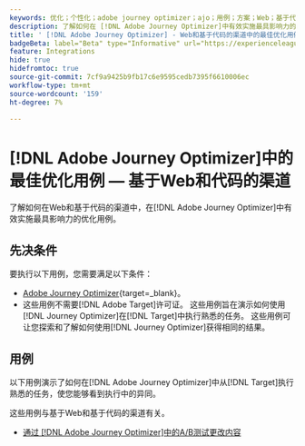 ```yaml
---
keywords: 优化；个性化；adobe journey optimizer；ajo；用例；方案；Web；基于代码
description: 了解如何在 [!DNL Adobe Journey Optimizer]中有效实施最具影响力的优化用例。
title: ' [!DNL Adobe Journey Optimizer] - Web和基于代码的渠道中的最佳优化用例'
badgeBeta: label="Beta" type="Informative" url="https://experienceleague.adobe.com/docs/target/using/introduction/intro.html#beta newtab=true" tooltip=" [!DNL Adobe Target] 中有哪些 Beta 功能。"
feature: Integrations
hide: true
hidefromtoc: true
source-git-commit: 7cf9a9425b9fb17c6e9595cedb7395f6610006ec
workflow-type: tm+mt
source-wordcount: '159'
ht-degree: 7%

---
```


# [!DNL Adobe Journey Optimizer]中的最佳优化用例 — 基于Web和代码的渠道

了解如何在Web和基于代码的渠道中，在[!DNL Adobe Journey Optimizer]中有效实施最具影响力的优化用例。

## 先决条件

要执行以下用例，您需要满足以下条件：

* [Adobe Journey Optimizer](https://experienceleague.adobe.com/en/docs/journey-optimizer/using/get-started/get-started){target=_blank}。
* 这些用例不需要[!DNL Adobe Target]许可证。 这些用例旨在演示如何使用[!DNL Journey Optimizer]在[!DNL Target]中执行熟悉的任务。 这些用例可让您探索和了解如何使用[!DNL Journey Optimizer]获得相同的结果。

## 用例

以下用例演示了如何在[!DNL Adobe Journey Optimizer]中从[!DNL Target]执行熟悉的任务，使您能够看到执行中的异同。

这些用例与基于Web和基于代码的渠道有关。

* [通过 [!DNL Adobe Journey Optimizer]中的A/B测试更改内容](/help/main/c-integrating-target-with-mac/ajo/content-change-using-ajo.md)